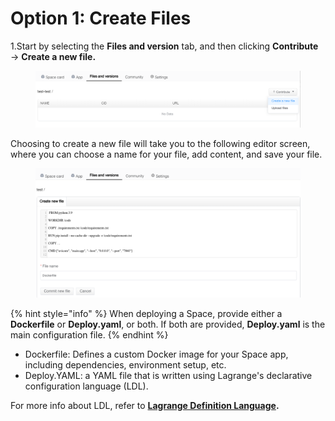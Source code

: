 # Option 1: Create Files

1.Start by selecting the **Files and version** tab, and then clicking **Contribute** → **Create a new file.**

<figure><img src="../../.gitbook/assets/image (3).png" alt=""><figcaption></figcaption></figure>

Choosing to create a new file will take you to the following editor screen, where you can choose a name for your file, add content, and save your file.

<figure><img src="../../.gitbook/assets/image (1) (1).png" alt=""><figcaption></figcaption></figure>

{% hint style="info" %}
When deploying a Space, provide either a **Dockerfile** or **Deploy.yaml**, or both. If both are provided, **Deploy.yaml** is the main configuration file.
{% endhint %}

* Dockerfile: Defines a custom Docker image for your Space app, including dependencies, environment setup, etc.
* Deploy.YAML: a YAML file that is written using Lagrange's declarative configuration language (LDL).

For more info about LDL, refer to [**Lagrange Definition Language**](../intro/lagrange-definition-language-ldl.md)**.**
